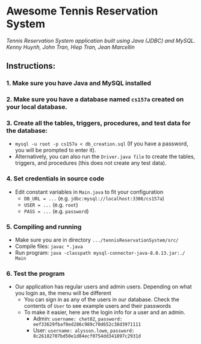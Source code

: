 # Awesome Tennis Reservation System
*Tennis Reservation System application built using Java (JDBC) and MySQL.*
*Kenny Huynh, John Tran, Hiep Tran, Jean Marcellin*
## Instructions:

### 1. Make sure you have Java and MySQL installed
### 2. Make sure you have a database named `cs157a` created on your local database.
### 3. Create all the tables, triggers, procedures, and test data for the database:
- `mysql -u root -p cs157a < db_creation.sql`
(If you have a password, you will be prompted to enter it).
- Alternatively, you can also run the `Driver.java file` to create the tables, triggers, and procedures (this does not create any test data).

### 4. Set credentials in source code
- Edit constant variables in `Main.java` to fit your configuration
    - `DB_URL = ...` (e.g. `jdbc:mysql://localhost:3306/cs157a`)
    - `USER = ...` (e.g. `root`)
    - `PASS = ...` (e.g. `password`)

### 5. Compiling and running
- Make sure you are in directory `.../tennisReservationSystem/src/`
- Compile files: `javac *.java`
- Run program: `java -classpath mysql-connector-java-8.0.13.jar:./ Main`

### 6. Test the program
- Our application has regular users and admin users. Depending on what you login as, the menu will be different
    - You can sign in as any of the users in our database. Check the contents of `User` to see example users and their passwords
    - To make it easier, here are the login info for a user and an admin.
        - Admin: `username: chet02`, `password: eef33629fbaf0ed286c989c70d652c38d3971111`
        - User: `username: alysson.lowe`, `password: 8c26182707bd50e1d84ecf0754dd341897c2931d`
